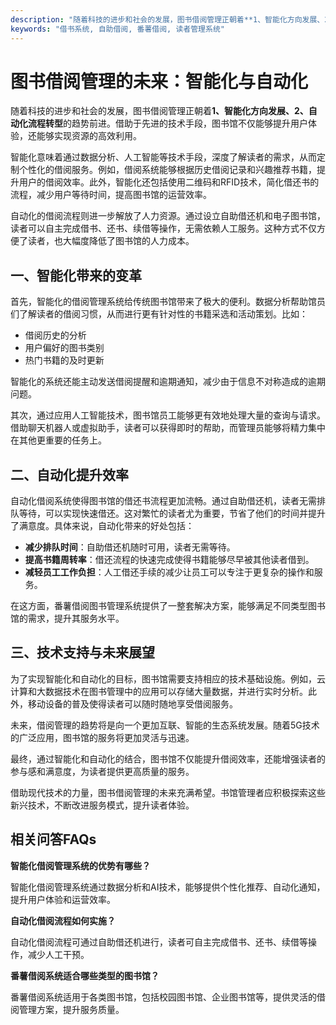 ```yaml
---
description: "随着科技的进步和社会的发展，图书借阅管理正朝着**1、智能化方向发展、2、自动化流程转型**的趋势前进。借助于先进的技术手段，图书馆不仅能够提升用户体验，还能够实现资源的高效利用。"
keywords: "借书系统, 自助借阅, 番薯借阅, 读者管理系统"
---
```

# 图书借阅管理的未来：智能化与自动化

随着科技的进步和社会的发展，图书借阅管理正朝着**1、智能化方向发展、2、自动化流程转型**的趋势前进。借助于先进的技术手段，图书馆不仅能够提升用户体验，还能够实现资源的高效利用。

智能化意味着通过数据分析、人工智能等技术手段，深度了解读者的需求，从而定制个性化的借阅服务。例如，借阅系统能够根据历史借阅记录和兴趣推荐书籍，提升用户的借阅效率。此外，智能化还包括使用二维码和RFID技术，简化借还书的流程，减少用户等待时间，提高图书馆的运营效率。

自动化的借阅流程则进一步解放了人力资源。通过设立自助借还机和电子图书馆，读者可以自主完成借书、还书、续借等操作，无需依赖人工服务。这种方式不仅方便了读者，也大幅度降低了图书馆的人力成本。

## **一、智能化带来的变革**

首先，智能化的借阅管理系统给传统图书馆带来了极大的便利。数据分析帮助馆员们了解读者的借阅习惯，从而进行更有针对性的书籍采选和活动策划。比如：

- 借阅历史的分析
- 用户偏好的图书类别
- 热门书籍的及时更新

智能化的系统还能主动发送借阅提醒和逾期通知，减少由于信息不对称造成的逾期问题。

其次，通过应用人工智能技术，图书馆员工能够更有效地处理大量的查询与请求。借助聊天机器人或虚拟助手，读者可以获得即时的帮助，而管理员能够将精力集中在其他更重要的任务上。

## **二、自动化提升效率**

自动化借阅系统使得图书馆的借还书流程更加流畅。通过自助借还机，读者无需排队等待，可以实现快速借还。这对繁忙的读者尤为重要，节省了他们的时间并提升了满意度。具体来说，自动化带来的好处包括：

- **减少排队时间**：自助借还机随时可用，读者无需等待。
- **提高书籍周转率**：借还流程的快速完成使得书籍能够尽早被其他读者借到。
- **减轻员工工作负担**：人工借还手续的减少让员工可以专注于更复杂的操作和服务。

在这方面，番薯借阅图书管理系统提供了一整套解决方案，能够满足不同类型图书馆的需求，提升其服务水平。

## **三、技术支持与未来展望**

为了实现智能化和自动化的目标，图书馆需要支持相应的技术基础设施。例如，云计算和大数据技术在图书管理中的应用可以存储大量数据，并进行实时分析。此外，移动设备的普及使得读者可以随时随地享受借阅服务。

未来，借阅管理的趋势将是向一个更加互联、智能的生态系统发展。随着5G技术的广泛应用，图书馆的服务将更加灵活与迅速。

最终，通过智能化和自动化的结合，图书馆不仅能提升借阅效率，还能增强读者的参与感和满意度，为读者提供更高质量的服务。

借助现代技术的力量，图书借阅管理的未来充满希望。书馆管理者应积极探索这些新兴技术，不断改进服务模式，提升读者体验。

## 相关问答FAQs

**智能化借阅管理系统的优势有哪些？**

智能化借阅管理系统通过数据分析和AI技术，能够提供个性化推荐、自动化通知，提升用户体验和运营效率。

**自动化借阅流程如何实施？**

自动化借阅流程可通过自助借还机进行，读者可自主完成借书、还书、续借等操作，减少人工干预。

**番薯借阅系统适合哪些类型的图书馆？**

番薯借阅系统适用于各类图书馆，包括校园图书馆、企业图书馆等，提供灵活的借阅管理方案，提升服务质量。

